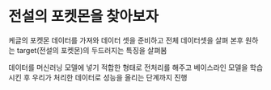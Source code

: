 # 전설의 포켓몬을 찾아보자
케글의 포켓몬 데이터를 가져와 데이터 셋을 준비하고
전체 데이터셋을 살펴 본후
원하는 target(전설의 포켓몬)의 두드러지는 특징을 살펴봄

데이터를 머신러닝 모델에 넣기 적합한 형태로 전처리를 해주고
베이스라인 모델을 학습시킨 후 우리가 처리한 데이터로 성능을 올리는 단계까지 진행